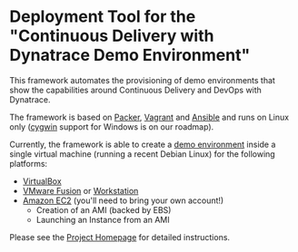 # Deployment Tool for the "Continuous Delivery with Dynatrace Demo Environment" 

This framework automates the provisioning of demo environments that show the capabilities around Continuous Delivery and DevOps with Dynatrace.

The framework is based on [Packer](https://packer.io/), [Vagrant](https://www.vagrantup.com/) and [Ansible](http://www.ansible.com/) and runs on Linux only ([cygwin](https://www.cygwin.com/) support for Windows is on our roadmap).

Currently, the framework is able to create a [demo environment](https://community.compuwareapm.com/community/display/COE/Continuous+Delivery+with+Dynatrace+Demo+Environment) inside a single virtual machine (running a recent Debian Linux) for the following platforms:

- [VirtualBox](http://virtualbox.org/)
- [VMware Fusion](http://vmware.com/products/fusion/) or [Workstation](http://vmware.com/products/workstation/)
- [Amazon EC2](http://aws.amazon.com/ec2/) (you'll need to bring your own account!)
    - Creation of an AMI (backed by EBS)
    - Launching an Instance from an AMI

Please see the [Project Homepage](https://community.compuwareapm.com/community/display/COE/Continuous+Delivery+with+Dynatrace+Demo+Environment%3A+Provisioning+Framework) for detailed instructions.